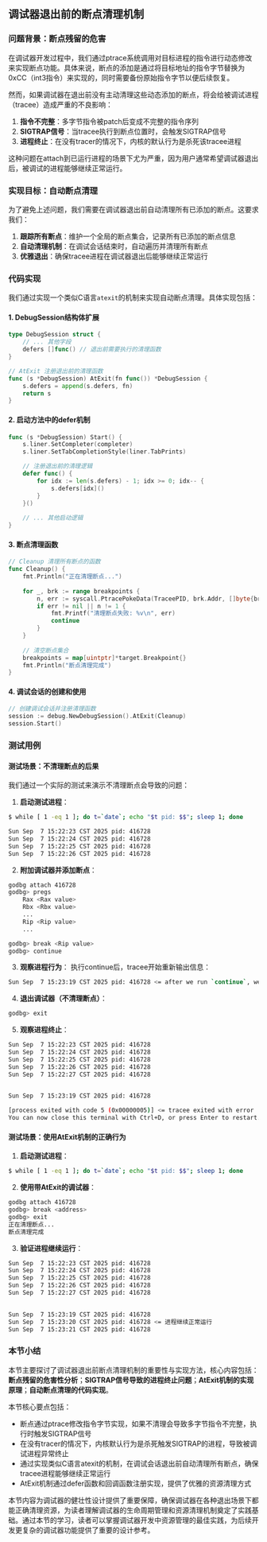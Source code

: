 ## 调试器退出前的断点清理机制

### 问题背景：断点残留的危害

在调试器开发过程中，我们通过ptrace系统调用对目标进程的指令进行动态修改来实现断点功能。具体来说，断点的添加是通过将目标地址的指令字节替换为0xCC（int3指令）来实现的，同时需要备份原始指令字节以便后续恢复。

然而，如果调试器在退出前没有主动清理这些动态添加的断点，将会给被调试进程（tracee）造成严重的不良影响：

1. **指令不完整**：多字节指令被patch后变成不完整的指令序列
2. **SIGTRAP信号**：当tracee执行到断点位置时，会触发SIGTRAP信号
3. **进程终止**：在没有tracer的情况下，内核的默认行为是杀死该tracee进程

这种问题在attach到已运行进程的场景下尤为严重，因为用户通常希望调试器退出后，被调试的进程能够继续正常运行。

### 实现目标：自动断点清理

为了避免上述问题，我们需要在调试器退出前自动清理所有已添加的断点。这要求我们：

1. **跟踪所有断点**：维护一个全局的断点集合，记录所有已添加的断点信息
2. **自动清理机制**：在调试会话结束时，自动遍历并清理所有断点
3. **优雅退出**：确保tracee进程在调试器退出后能够继续正常运行

### 代码实现

我们通过实现一个类似C语言`atexit`的机制来实现自动断点清理。具体实现包括：

#### 1. DebugSession结构体扩展

```go
type DebugSession struct {
    // ... 其他字段
    defers []func() // 退出前需要执行的清理函数
}

// AtExit 注册退出前的清理函数
func (s *DebugSession) AtExit(fn func()) *DebugSession {
    s.defers = append(s.defers, fn)
    return s
}
```

#### 2. 启动方法中的defer机制

```go
func (s *DebugSession) Start() {
    s.liner.SetCompleter(completer)
    s.liner.SetTabCompletionStyle(liner.TabPrints)

    // 注册退出前的清理逻辑
    defer func() {
        for idx := len(s.defers) - 1; idx >= 0; idx-- {
            s.defers[idx]()
        }
    }()
    
    // ... 其他启动逻辑
}
```

#### 3. 断点清理函数

```go
// Cleanup 清理所有断点的函数
func Cleanup() {
    fmt.Println("正在清理断点...")
    
    for _, brk := range breakpoints {
        n, err := syscall.PtracePokeData(TraceePID, brk.Addr, []byte{brk.Orig})
        if err != nil || n != 1 {
            fmt.Printf("清理断点失败: %v\n", err)
            continue
        }
    }
    
    // 清空断点集合
    breakpoints = map[uintptr]*target.Breakpoint{}
    fmt.Println("断点清理完成")
}
```

#### 4. 调试会话的创建和使用

```go
// 创建调试会话并注册清理函数
session := debug.NewDebugSession().AtExit(Cleanup)
session.Start()
```

### 测试用例

#### 测试场景：不清理断点的后果

我们通过一个实际的测试来演示不清理断点会导致的问题：

1. **启动测试进程**：
```bash
$ while [ 1 -eq 1 ]; do t=`date`; echo "$t pid: $$"; sleep 1; done

Sun Sep  7 15:22:23 CST 2025 pid: 416728
Sun Sep  7 15:22:24 CST 2025 pid: 416728
Sun Sep  7 15:22:25 CST 2025 pid: 416728
Sun Sep  7 15:22:26 CST 2025 pid: 416728
```

2. **附加调试器并添加断点**：
```bash
godbg attach 416728
godbg> pregs
    Rax <Rax value>
    Rbx <Rbx value>
    ... 
    Rip <Rip value>
    ...

godbg> break <Rip value>
godbg> continue
```

3. **观察进程行为**：
执行continue后，tracee开始重新输出信息：
```bash
Sun Sep  7 15:23:19 CST 2025 pid: 416728 <= after we run `continue`, we see the output again.
```

4. **退出调试器（不清理断点）**：
```bash
godbg> exit
```

5. **观察进程终止**：
```bash
Sun Sep  7 15:22:23 CST 2025 pid: 416728
Sun Sep  7 15:22:24 CST 2025 pid: 416728
Sun Sep  7 15:22:25 CST 2025 pid: 416728
Sun Sep  7 15:22:26 CST 2025 pid: 416728
Sun Sep  7 15:22:27 CST 2025 pid: 416728 
                                         

Sun Sep  7 15:23:19 CST 2025 pid: 416728

[process exited with code 5 (0x00000005)] <= tracee exited with error
You can now close this terminal with Ctrl+D, or press Enter to restart.
```

#### 测试场景：使用AtExit机制的正确行为

1. **启动测试进程**：
```bash
$ while [ 1 -eq 1 ]; do t=`date`; echo "$t pid: $$"; sleep 1; done
```

2. **使用带AtExit的调试器**：
```bash
godbg attach 416728
godbg> break <address>
godbg> exit
正在清理断点...
断点清理完成
```

3. **验证进程继续运行**：
```bash
Sun Sep  7 15:22:23 CST 2025 pid: 416728
Sun Sep  7 15:22:24 CST 2025 pid: 416728
Sun Sep  7 15:22:25 CST 2025 pid: 416728
Sun Sep  7 15:22:26 CST 2025 pid: 416728
Sun Sep  7 15:22:27 CST 2025 pid: 416728 
                                         

Sun Sep  7 15:23:19 CST 2025 pid: 416728
Sun Sep  7 15:23:20 CST 2025 pid: 416728 <= 进程继续正常运行
Sun Sep  7 15:23:21 CST 2025 pid: 416728
```

### 本节小结

本节主要探讨了调试器退出前断点清理机制的重要性与实现方法，核心内容包括：**断点残留的危害性分析**；**SIGTRAP信号导致的进程终止问题**；**AtExit机制的实现原理**；**自动断点清理的代码实现**。

本节核心要点包括：

- 断点通过ptrace修改指令字节实现，如果不清理会导致多字节指令不完整，执行时触发SIGTRAP信号
- 在没有tracer的情况下，内核默认行为是杀死触发SIGTRAP的进程，导致被调试进程异常终止
- 通过实现类似C语言atexit的机制，在调试会话退出前自动清理所有断点，确保tracee进程能够继续正常运行
- AtExit机制通过defer函数和回调函数注册实现，提供了优雅的资源清理方式

本节内容为调试器的健壮性设计提供了重要保障，确保调试器在各种退出场景下都能正确清理资源，为读者理解调试器的生命周期管理和资源清理机制奠定了实践基础。通过本节的学习，读者可以掌握调试器开发中资源管理的最佳实践，为后续开发更复杂的调试器功能提供了重要的设计参考。
